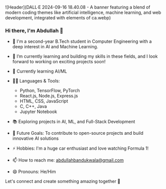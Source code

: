 ![Header](DALL·E 2024-09-16 18.40.08 - A banner featuring a blend of modern coding themes like artificial intelligence, machine learning, and web development, integrated with elements of ca.webp)


### Hi there, I'm Abdullah 👋

- 👀 I'm a second-year B.Tech student in Computer Engineering with a deep interest in AI and Machine Learning.

- 🌱 I’m currently learning and building my skills in these fields, and I look forward to working on exciting projects soon!
- 🌱 Currently learning AI/ML

- 👨‍💻 Languages & Tools:
  - Python, TensorFlow, PyTorch
  - React.js, Node.js, Express.js
  - HTML, CSS, JavaScript
  - C, C++, Java
  - Jupyter Notebook

- 📚 Exploring projects in AI, ML, and Full-Stack Development

- 🎯 Future Goals: To contribute to open-source projects and build innovative AI solutions

- ⚡ Hobbies: I'm a huge car enthusiast and love watching Formula 1!
      
- 📫 How to reach me: abdullahbandukwala@gmail.com

- 😄 Pronouns: He/Him

    
Let's connect and create something amazing together 🚀




<!---
abdullahb07/abdullahb07 is a ✨ special ✨ repository because its `README.md` (this file) appears on your GitHub profile.
You can click the Preview link to take a look at your changes.
--->
